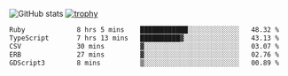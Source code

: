 ![GitHub stats](https://github-readme-stats.vercel.app/api?username=ksk001100&show_icons=true&theme=tokyonight)
[![trophy](https://github-profile-trophy.vercel.app/?username=ksk001100&theme=onedark)](https://github.com/ryo-ma/github-profile-trophy)

<!--START_SECTION:waka-->

```txt
Ruby             8 hrs 5 mins    ████████████░░░░░░░░░░░░░   48.32 %
TypeScript       7 hrs 13 mins   ██████████▓░░░░░░░░░░░░░░   43.13 %
CSV              30 mins         ▓░░░░░░░░░░░░░░░░░░░░░░░░   03.07 %
ERB              27 mins         ▓░░░░░░░░░░░░░░░░░░░░░░░░   02.76 %
GDScript3        8 mins          ▒░░░░░░░░░░░░░░░░░░░░░░░░   00.89 %
```

<!--END_SECTION:waka-->
